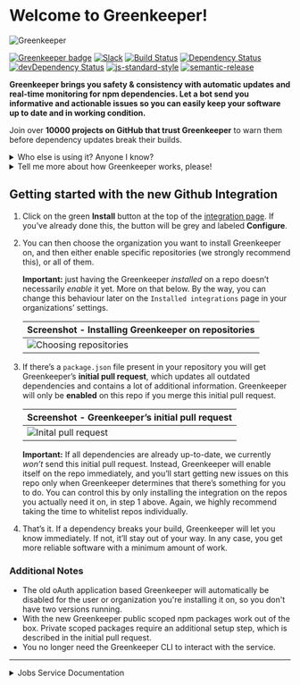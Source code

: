 # Welcome to Greenkeeper!

<img src="https://cloud.githubusercontent.com/assets/908178/21937778/d502b156-d9b8-11e6-9aa9-763a5a9b28e4.png" alt="Greenkeeper" align="center" />

[![Greenkeeper badge](https://badges.greenkeeper.io/greenkeeperio/greenkeeper.svg)](https://greenkeeper.io/)
[![Slack](https://greenkeeper-slack.herokuapp.com/badge.svg)](https://greenkeeper-slack.herokuapp.com/)
[![Build Status](https://travis-ci.org/greenkeeperio/greenkeeper.svg?branch=master)](https://travis-ci.org/greenkeeperio/greenkeeper)
[![Dependency Status](https://david-dm.org/greenkeeperio/greenkeeper/master.svg)](https://david-dm.org/greenkeeperio/greenkeeper/master)
[![devDependency Status](https://david-dm.org/greenkeeperio/greenkeeper/master/dev-status.svg)](https://david-dm.org/greenkeeperio/greenkeeper/master#info=devDependencies)
[![js-standard-style](https://img.shields.io/badge/code%20style-standard-brightgreen.svg?style=flat)](https://github.com/feross/standard)
[![semantic-release](https://img.shields.io/badge/%20%20%F0%9F%93%A6%F0%9F%9A%80-semantic--release-e10079.svg)](https://github.com/semantic-release/semantic-release)

**Greenkeeper brings you safety & consistency with automatic updates and real-time monitoring for npm dependencies. Let a bot send you informative and actionable issues so you can easily keep your software up to date and in working condition.**

Join over **10000 projects on GitHub that trust Greenkeeper** to warn them before dependency updates break their builds.

<details>
<summary>Who else is using it? Anyone I know?</summary>

Well, we’re helping out these fine folks, for example:

- [lodash](https://lodash.com)
- [PouchDB](https://pouchdb.com/)
- [Karma](https:/github.com/karma-runner/karma)
- [request](https://www.npmjs.com/package/request)
- [Google’s AMP](https://github.com/ampproject/amphtml)
- [Modernizr](https://modernizr.com)
- [standard](https://www.npmjs.com/package/standard)
- [webtorrent](https://www.npmjs.com/package/webtorrent)
- [mustache.js](https://github.com/janl/mustache.js)
- [FreeCodeCamp](https://freecodecamp.com)
- [HTML5 Boilerplate](https://github.com/h5bp/html5-boilerplate)

And many thousands more!

</details>

<details>
<summary>Tell me more about how Greenkeeper works, please!</summary>

No problem! Greenkeeper sits between npm and GitHub, observing all of the modules you depend on. When they get updated, your project gets a new branch with that update. Your CI tests kick in, and we watch them to see whether they pass.

Based on the test results and your current version definitions we will open up clear, actionable issues for you. If there’s nothing for you to do, we won’t nag you, but if a dependency *does* break your software, you’ll know immediately, and can get started on fixing the problem.

And if a you’ve got stuff to do, we understand. Sometimes you simply have to make a pragmatic trade-off between fixing your build for the breaking update or just pinning the working version so you can get back to it later. Our bot can respect that, and will let you pin the last working version of the dependency right there in the issue thread:

| **Screenshot - Pinning dependencies** |
|---|
| ![Choosing repositories](https://cdn-images-1.medium.com/max/1600/0*T11jS2wNKlbQVbgC.) |

</details>

## Getting started with the new Github Integration

1. Click on the green **Install** button at the top of the [integration page](https://github.com/integration/greenkeeper). If you’ve already done this, the button will be grey and labeled **Configure**.

2. You can then choose the organization you want to install Greenkeeper on, and then either enable specific repositories (we strongly recommend this), or all of them.

    **Important:** just having the Greenkeeper _installed_ on a repo doesn’t necessarily _enable_ it yet. More on that below. By the way, you can change this behaviour later on the `Installed integrations` page in your organizations’ settings.

    | **Screenshot - Installing Greenkeeper on repositories** |
    |---|
    | ![Choosing repositories](https://cloud.githubusercontent.com/assets/908178/21938177/85b0587c-d9ba-11e6-8c62-210a7fc5a53b.png) |

3. If there’s a `package.json` file present in your repository you will get Greenkeeper’s **initial pull request**, which updates all outdated dependencies and contains a lot of additional information. Greenkeeper will only be **enabled** on this repo if you merge this initial pull request.

    | **Screenshot - Greenkeeper’s initial pull request** |
    |---|
    | ![Inital pull request](https://cloud.githubusercontent.com/assets/908178/21938830/4ad9fe76-d9bd-11e6-95da-8b26450e3021.png) |

    **Important:** If all dependencies are already up-to-date, we currently *won’t* send this initial pull request. Instead, Greenkeeper will enable itself on the repo immediately, and you’ll start getting new issues on this repo only when Greenkeeper determines that there’s something for you to do. You can control this by only installing the integration on the repos you actually need it on, in step 1 above. Again, we highly recommend taking the time to whitelist repos individually.

4. That’s it. If a dependency breaks your build, Greenkeeper will let you know immediately. If not, it’ll stay out of your way. In any case, you get more reliable software with a minimum amount of work.

### Additional Notes

- The old oAuth application based Greenkeeper will automatically be disabled for the user or organization you're installing it on, so you don't have two versions running.
- With the new Greenkeeper public scoped npm packages work out of the box. Private scoped packages require an additional setup step, which is described in the initial pull request.
- You no longer need the Greenkeeper CLI to interact with the service.

---

<details>
<summary>Jobs Service Documentation</summary>

This is the core service of Greenkeeper. It takes care of the dependency update logic and the related pull request/issue creation.

## Job Types
> 🚨🚧 The following documentation might be outdated. We are currently working on improving this section.

### github-event

The `github-event` job gets created by our [hooks](https://github.com/greenkeeperio/hooks) service.
It's answering all incoming webhooks from GitHub and creates this job with the full payload from github as `job.data`.
It only adds one additional `type` property to it with the name of the webhook event.

#### github-event:integration_installation

Depending on `action` a new entry is added/removed to/from the installations database.
All repositories are requested from GitHub to sync them with our database.
All repositories with a package.json receive their initial pull request (`create-initial-branch`).

#### github-event:integration_installation_repositories

Depending on `action` entries are added/removed to/from the repositories database.
Added repositories with a package.json receive their initial pull request (`create-initial-branch`).

#### github-event:push

The package.json contents are retrieved, parsed and synced to our database.

#### github-event:status

If the status affects a Greenkeeper pull_request the results are recorded in our repositories database with all metadata.

If the status of a branch is `failing`, it will create a new branch to pin to the last working version `create-pin-branch`.
When the status for that pin branch is coming, an issue is created with `create-issue`.
If that issue already exists and it's still failing it will comment `comment-issue`, but if it's
succeeding it will close that issue with `close-issue`.

#### github-event:pull_request

When an initial Greenkeeper pull request is merged the repository gets enabled (`enable-repository`).

When a Greenkeeper pull request is merged older/included pull requests for the same dependency are closed (`delete-older-branches`).
Unmergeable Greenkeeper pull requests get "rebased" (`rebase-unmergeable-branches`).

### registry-change

The `registry-change` job gets created by our [changes](https://github.com/greenkeeperio/changes) service.
It's listening for changes from npm and creates this job with the full payload from npm as `job.data`.

It figures out whether the change actually contains a new version, and on which dist-tag. It stores the versions in our npm database.

It figures out who is depending on the dependency that changed and schedules branch creation jobs for enabled ones. (`create-version-branch`)

### create-pin-branch

Creates a branch for a dependency, pinning to the version before.

### create-issue

Creates an issue with the information that a dependency is failing.

### comment-issue

Comments to an issue that a dependency is still failing.

### close-issue

Closes an issue because the dependency is no longer failing.

### create-version-branch

Used to be package-bump with our oAuth App.

If there are no tests detected, or the update is outside of the version range triggers `create-version-pr` right away.

### create-version-pr

Used to be package-send-pr with our oAuth App.

### delete-branches

Deletes all branches related to a dependency which version is less or equal to the specified one.

### create-initial-branch

Used to be package-pin with our oAuth App.

### enable-repository

Used to happen inside webservice with our oAuth App.

### delete-older-branches

Used to happen inside pull-request-close with our oAuth App.

### rebase-unmergeable-branches

Used to happen inside pull-request-close with our oAuth App.

## documents

### installations
```js
{
  _id: '8422',  // github account id
  installation: 10, // installation id,
  plan: 'free', // plan
  login: 'finnp', // github name
  type: 'User' // 'User' or 'Organization'
}
```

###  repositories
#### type: repository
```js
{
    _id: '111', // String(repo.id),
    type: 'repository',
    enabled: false,
    accountId: '8422', // account id (key for installations)
    fullName: 'greenkeeperio/jobs',
    private: true,
    fork: false,
    hasIssues: true,
    packages: {
          'package.json': {}
    }
}
```

#### type:branch
```js
{
  _id: '111:branch:deadbeefdeadbeef', // repositoryId + sha
  type: 'branch',
  purpose: undefined, // can be 'pin', otherwise not defined
  sha: 'deadbeefdeadbeef',
  base: 'master', // base branch
  head: 'greenkeeper-lodash-8.0.0', // branch name
  dependency: 'lodash',
  version: '8.0.0',
  oldVersion: '~7.0.0',
  oldVersionResolved: '7.0.0',
  dependencyType: 'devDependencies',
  repositoryId: '111',
  accountId: '8422',
  processed: true, // the branch was processed
  referenceDeleted: true, // the branch reference was deleted
  state: 'failure', // ci status
  updated_at: '2016-09-28T15:07:03.022Z'
}
```

#### type:pr
```js
{
  _id: '111:pr:6', // repositoryId, PrId
  type: 'pr',
  repositoryId: 11,
  accountId: 42
  initial: true, // is this an initial pull request?
  number: 6,
  head: 'greenkeeper-lodash-8.0.0', // branch name
  state: 'open', // 'closed'
  merged: true,
  updated_at, '2016-09-28T15:07:03.022Z'
}
```

#### type:issue
```js
{
  _id: '111:issue:6',
  type: 'issue',
  repositoryId: '111',
  dependency: 'lodash',
  version: '1.0.0',
  number: 6,
  state: 'open',
  updated_at
}
```

</details>

